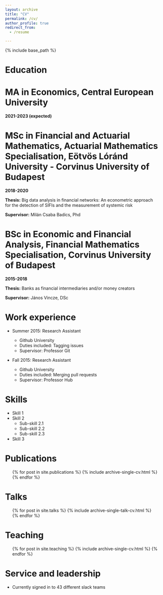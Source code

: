 ```yaml
---
layout: archive
title: "CV"
permalink: /cv/
author_profile: true
redirect_from:
  - /resume

---
```


{% include base_path %}

Education
======
<h1>MA in Economics, Central European University</h1>

<b>2021-2023 (expected)</b>

<h1>MSc in Financial and Actuarial Mathematics, Actuarial Mathematics Specialisation, Eötvös Lóránd University - Corvinus University of Budapest</h1>

<b>2018-2020</b>

<b>Thesis:</b> Big data analysis in financial networks: An econometric approach for the detection of SIFIs and the measurement of systemic risk

<b>Supervisor:</b> Milán Csaba Badics, Phd

<h1>BSc in Economic and Financial Analysis, Financial Mathematics Specialisation, Corvinus University of Budapest</h1>

<b>2015-2018</b>

<b>Thesis:</b> Banks as financial intermediaries and/or money creators

<b>Supervisor:</b> János Vincze, DSc



Work experience
======
* Summer 2015: Research Assistant
  * Github University
  * Duties included: Tagging issues
  * Supervisor: Professor Git

* Fall 2015: Research Assistant
  * Github University
  * Duties included: Merging pull requests
  * Supervisor: Professor Hub
  
Skills
======
* Skill 1
* Skill 2
  * Sub-skill 2.1
  * Sub-skill 2.2
  * Sub-skill 2.3
* Skill 3

Publications
======
  <ul>{% for post in site.publications %}
    {% include archive-single-cv.html %}
  {% endfor %}</ul>
  
Talks
======
  <ul>{% for post in site.talks %}
    {% include archive-single-talk-cv.html %}
  {% endfor %}</ul>
  
Teaching
======
  <ul>{% for post in site.teaching %}
    {% include archive-single-cv.html %}
  {% endfor %}</ul>
  
Service and leadership
======
* Currently signed in to 43 different slack teams
